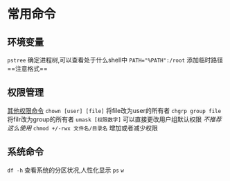 # 常用命令


## 环境变量
`pstree` 确定进程树,可以查看处于什么shell中
`PATH="%PATH":/root` 添加临时路径==注意格式==


## 权限管理
[其他权限命令](权限管理/其他权限命令)
`chown [user] [file]`  将file改为user的所有者
`chgrp group file` 将filr改为group的所有者
`umask [权限数字]` 可以直接更改用户组默认权限 _不推荐这么使用_
`chmod +/-rwx 文件名/目录名` 增加或者减少权限

## 系统命令

`df -h` 查看系统的分区状况,人性化显示
`ps`
`w`
